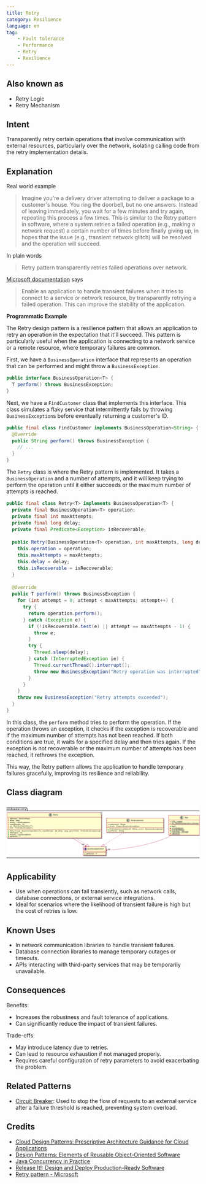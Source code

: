 ```yaml
---
title: Retry
category: Resilience
language: en
tag:
    - Fault tolerance
    - Performance
    - Retry
    - Resilience
---
```


## Also known as

* Retry Logic
* Retry Mechanism

## Intent

Transparently retry certain operations that involve communication with external resources, particularly over the network, isolating calling code from the retry implementation details.

## Explanation

Real world example

> Imagine you're a delivery driver attempting to deliver a package to a customer's house. You ring the doorbell, but no one answers. Instead of leaving immediately, you wait for a few minutes and try again, repeating this process a few times. This is similar to the Retry pattern in software, where a system retries a failed operation (e.g., making a network request) a certain number of times before finally giving up, in hopes that the issue (e.g., transient network glitch) will be resolved and the operation will succeed.

In plain words

> Retry pattern transparently retries failed operations over network.

[Microsoft documentation](https://docs.microsoft.com/en-us/azure/architecture/patterns/retry) says

> Enable an application to handle transient failures when it tries to connect to a service or network resource, by transparently retrying a failed operation. This can improve the stability of the application.

**Programmatic Example**

The Retry design pattern is a resilience pattern that allows an application to retry an operation in the expectation that it'll succeed. This pattern is particularly useful when the application is connecting to a network service or a remote resource, where temporary failures are common.

First, we have a `BusinessOperation` interface that represents an operation that can be performed and might throw a `BusinessException`.

```java
public interface BusinessOperation<T> {
  T perform() throws BusinessException;
}
```

Next, we have a `FindCustomer` class that implements this interface. This class simulates a flaky service that intermittently fails by throwing `BusinessException`s before eventually returning a customer's ID.

```java
public final class FindCustomer implements BusinessOperation<String> {
  @Override
  public String perform() throws BusinessException {
    // ...
  }
}
```

The `Retry` class is where the Retry pattern is implemented. It takes a `BusinessOperation` and a number of attempts, and it will keep trying to perform the operation until it either succeeds or the maximum number of attempts is reached.

```java
public final class Retry<T> implements BusinessOperation<T> {
  private final BusinessOperation<T> operation;
  private final int maxAttempts;
  private final long delay;
  private final Predicate<Exception> isRecoverable;

  public Retry(BusinessOperation<T> operation, int maxAttempts, long delay, Predicate<Exception> isRecoverable) {
    this.operation = operation;
    this.maxAttempts = maxAttempts;
    this.delay = delay;
    this.isRecoverable = isRecoverable;
  }

  @Override
  public T perform() throws BusinessException {
    for (int attempt = 0; attempt < maxAttempts; attempt++) {
      try {
        return operation.perform();
      } catch (Exception e) {
        if (!isRecoverable.test(e) || attempt == maxAttempts - 1) {
          throw e;
        }
        try {
          Thread.sleep(delay);
        } catch (InterruptedException ie) {
          Thread.currentThread().interrupt();
          throw new BusinessException("Retry operation was interrupted", ie);
        }
      }
    }
    throw new BusinessException("Retry attempts exceeded");
  }
}
```

In this class, the `perform` method tries to perform the operation. If the operation throws an exception, it checks if the exception is recoverable and if the maximum number of attempts has not been reached. If both conditions are true, it waits for a specified delay and then tries again. If the exception is not recoverable or the maximum number of attempts has been reached, it rethrows the exception.

This way, the Retry pattern allows the application to handle temporary failures gracefully, improving its resilience and reliability.

## Class diagram

![Retry](./etc/retry.png "Retry")

## Applicability

* Use when operations can fail transiently, such as network calls, database connections, or external service integrations.
* Ideal for scenarios where the likelihood of transient failure is high but the cost of retries is low.

## Known Uses

* In network communication libraries to handle transient failures.
* Database connection libraries to manage temporary outages or timeouts.
* APIs interacting with third-party services that may be temporarily unavailable.

## Consequences

Benefits:

* Increases the robustness and fault tolerance of applications.
* Can significantly reduce the impact of transient failures.

Trade-offs:

* May introduce latency due to retries.
* Can lead to resource exhaustion if not managed properly.
* Requires careful configuration of retry parameters to avoid exacerbating the problem.

## Related Patterns

* [Circuit Breaker](https://java-design-patterns.com/patterns/circuit-breaker/): Used to stop the flow of requests to an external service after a failure threshold is reached, preventing system overload.

## Credits

* [Cloud Design Patterns: Prescriptive Architecture Guidance for Cloud Applications](https://amzn.to/4dLvowg)
* [Design Patterns: Elements of Reusable Object-Oriented Software](https://amzn.to/3w0pvKI)
* [Java Concurrency in Practice](https://amzn.to/4aRMruW)
* [Release It!: Design and Deploy Production-Ready Software](https://amzn.to/3UPwmPh)
* [Retry pattern - Microsoft](https://docs.microsoft.com/en-us/azure/architecture/patterns/retry)
